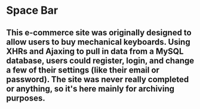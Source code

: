 # Space Bar

## This e-commerce site was originally designed to allow users to buy mechanical keyboards. Using XHRs and Ajaxing to pull in data from a MySQL database, users could register, login, and change a few of their settings (like their email or password). The site was never really completed or anything, so it's here mainly for archiving purposes.

